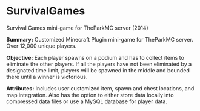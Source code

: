 # SurvivalGames
Survival Games mini-game for TheParkMC server (2014)

<b>Summary:</b> Customized Minecraft Plugin mini-game for TheParkMC server. Over 12,000 unique players.

<b>Objective:</b> Each player spawns on a podium and has to collect items to eliminate the other players. If all the players have not been eliminated by a designated time limit, players will be spawned in the middle and bounded there until a winner is victorious.

<b>Attributes:</b> Includes user customized item, spawn and chest locations, and map integration. Also has the option to either store data locally into compressed data files or use a MySQL database for player data. 
